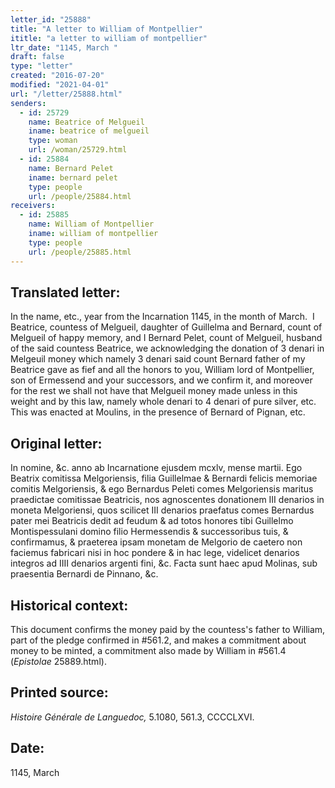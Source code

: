 ```yaml
---
letter_id: "25888"
title: "A letter to William of Montpellier"
ititle: "a letter to william of montpellier"
ltr_date: "1145, March "
draft: false
type: "letter"
created: "2016-07-20"
modified: "2021-04-01"
url: "/letter/25888.html"
senders:
  - id: 25729
    name: Beatrice of Melgueil
    iname: beatrice of melgueil
    type: woman
    url: /woman/25729.html
  - id: 25884
    name: Bernard Pelet
    iname: bernard pelet
    type: people
    url: /people/25884.html
receivers:
  - id: 25885
    name: William of Montpellier
    iname: william of montpellier
    type: people
    url: /people/25885.html
---
```

<h2> Translated letter:</h2><p>In the name, etc., year from the Incarnation 1145, in the month of March.&nbsp; I Beatrice, countess of Melgueil, daughter of Guillelma and Bernard, count of Melgueil of happy memory, and I Bernard Pelet, count of Melgueil, husband of the said countess Beatrice, we acknowledging the donation of 3 denari in Melgeuil money which namely 3 denari said count Bernard father of my Beatrice gave as fief and all the honors to you, William lord of Montpellier, son of Ermessend and your successors, and we confirm it, and moreover for the rest we shall not have that Melgueil money made unless in this weight and by this law, namely whole denari to 4 denari of pure silver, etc.&nbsp; This was enacted at Moulins, in the presence of Bernard of Pignan, etc.</p><h2 class="mt-4"> Original letter:</h2><p>In nomine, &amp;c. anno ab Incarnatione ejusdem mcxlv, mense martii. Ego Beatrix comitissa Melgoriensis, filia Guillelmae &amp; Bernardi felicis memo­riae comitis Melgoriensis, &amp; ego Bernardus Peleti comes Melgoriensis maritus praedictae comitissae Beatricis, nos agnoscentes donationem III denarios in moneta Melgoriensi, quos scilicet III de­narios praefatus comes Bernardus pater mei Beatricis dedit ad feudum &amp; ad totos honores tibi Guillelmo Montispessulani domino filio Hermessendis &amp; successoribus tuis, &amp; confirmamus, &amp; praeterea ipsam monetam de Melgorio de caetero non faciemus fabricari nisi in hoc pondere &amp; in hac lege, videlicet denarios integros ad IIII denarios argenti fini, &amp;c. Facta sunt haec apud Molinas, sub prae­sentia Bernardi de Pinnano, &amp;c.&nbsp;</p><h2 class="mt-4"> Historical context:</h2><p>This document confirms the money paid by the countess's father to William, part of the pledge confirmed in #561.2, and makes a commitment about money to be minted, a commitment also made by William in #561.4 (<em>Epistolae</em> 25889.html).</p><h2 class="mt-4"> Printed source:</h2><p><i>Histoire Générale de Languedoc,</i> 5.1080, 561.3, CCCCLXVI. &nbsp;</p><h2 class="mt-4"> Date:</h2>1145, March 